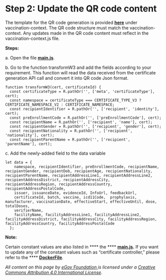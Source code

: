 # Step 2: Update the QR code content

The template for the QR code generation is provided [**here**](https://github.com/egovernments/DIVOC/blob/main/vaccination-context/vaccination-context.js) under vaccination-context. The QR code structure must match the vaccination-context. Any updates made in the QR code content must reflect in the vaccination-context.js file.

**Steps:**

a. Open the file [**main.js**](https://github.com/egovernments/DIVOC/blob/main/backend/certificate\_signer/main.js).

b. Go to the function transformW3 and add the fields according to your requirement. This function will read the data received from the certificate generation API call and convert it into QR code Json format.

```markup
function transformW3(cert, certificateId) {
  const certificateType = R.pathOr('', ['meta', 'certificateType'], cert);
  const namespace = certificateType === CERTIFICATE_TYPE_V3 ? CERTIFICATE_NAMESPACE_V2 : CERTIFICATE_NAMESPACE;
  const recipientIdentifier = R.pathOr('', ['recipient', 'identity'], cert);
  const preEnrollmentCode = R.pathOr('', ['preEnrollmentCode'], cert);
  const recipientName = R.pathOr('', ['recipient', 'name'], cert);
  const recipientGender = R.pathOr('', ['recipient', 'gender'], cert);
  const recipientNationality = R.pathOr('', ['recipient', 'nationality'], cert);
  const recipientParentName = R.pathOr('', ['recipient', 'parentName'], cert);
```

c. Add the newly-added field to the data variable

```
let data = {
    namespace, recipientIdentifier, preEnrollmentCode, recipientName, recipientGender, recipientDob, recipientAge, recipientNationality, recipientParentName, recipientAddressLine1, recipientAddressLine2, recipientAddressDistrict, recipientAddressCity, recipientAddressRegion, recipientAddressCountry, recipientAddressPostalCode,
    issuer, issuanceDate, evidenceId, InfoUrl, feedbackUrl,
    certificateId, batch, vaccine, icd11Code,  prophylaxis, manufacturer, vaccinationDate, effectiveStart, effectiveUntil, dose, totalDoses,
    verifierName,
    facilityName, facilityAddressLine1, facilityAddressLine2, facilityAddressDistrict, facilityAddressCity, facilityAddressRegion, facilityAddressCountry, facilityAddressPostalCode
  };
```

**Note:**&#x20;

Certain constant values are also listed in **** the **** [**main.js**](https://github.com/egovernments/DIVOC/blob/main/backend/certificate\_signer/main.js)**.** If you want to update any of the constant values such as “certificate controller,” please refer to the **** [**DockerFile**](https://github.com/egovernments/DIVOC/blob/main/backend/certificate\_signer/Dockerfile).



_All content on this page by_ [_eGov Foundation_ ](https://egov.org.in)_is licensed under a_ [_Creative Commons Attribution 4.0 International License_](http://creativecommons.org/licenses/by/4.0/)_._
